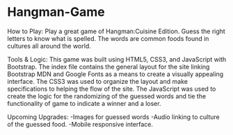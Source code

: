 # Hangman-Game
How to Play:
Play a great game of Hangman:Cuisine Edition. Guess the right letters to know what is spelled. 
The words are common foods found in cultures all around the world. 

Tools & Logic:
This game was built using HTML5, CSS3, and JavaScript with Bootstrap. 
The index file contains the general layout for the site linking Bootstrap MDN and Google Fonts as a means to create a visually appealing interface.
The CSS3 was used to organize the layout and make specifications to helping the flow of the site. 
The JavaScript was used to create the logic for the randomizing of the guessed words and tie the functionality of game to indicate a winner and a loser. 

Upcoming Upgrades:
-Images for guessed words
-Audio linking to culture of the guessed food. 
-Mobile responsive interface.